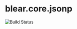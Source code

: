 # blear.core.jsonp

[![Build Status][travis-img]][travis-url] 

[travis-img]: https://travis-ci.org/blearjs/blear.core.jsonp.svg?branch=master
[travis-url]: https://travis-ci.org/blearjs/blear.core.jsonp


